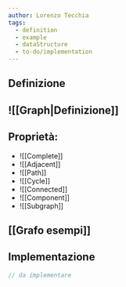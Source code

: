 ```yaml
---
author: Lorenzo Tecchia
tags:
  - definition
  - example
  - dataStructure
  - to-do/implementation
---
```

## Definizione
![[Graph|Definizione]]
---
## Proprietà:
- ![[Complete]]
- ![[Adjacent]]
- ![[Path]]
- ![[Cycle]]
- ![[Connected]]
- ![[Component]]
- ![[Subgraph]]
## [[Grafo esempi]] 

## Implementazione
```C
// da implementare

```
